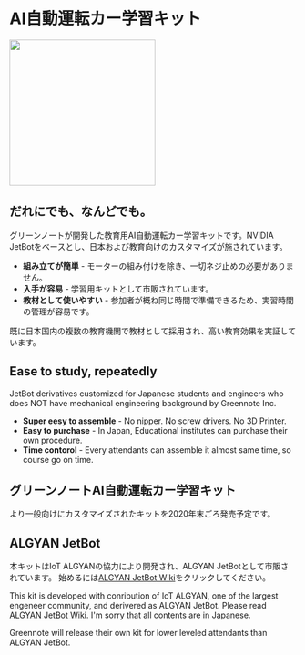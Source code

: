 # AI自動運転カー学習キット

<img src="https://github.com/greennote-inc/algyanjetbot/wiki/images/algyan-jetbot_1600x1200.jpg" height="256">

## だれにでも、なんどでも。

グリーンノートが開発した教育用AI自動運転カー学習キットです。NVIDIA JetBotをベースとし、日本および教育向けのカスタマイズが施されています。

* **組み立てが簡単** - モーターの組み付けを除き、一切ネジ止めの必要がありません。
* **入手が容易** - 学習用キットとして市販されています。
* **教材として使いやすい** - 参加者が概ね同じ時間で準備できるため、実習時間の管理が容易です。

既に日本国内の複数の教育機関で教材として採用され、高い教育効果を実証しています。

## Ease to study, repeatedly

JetBot derivatives customized for Japanese students and engineers who does NOT have mechanical engineering background  by Greennote Inc.

* **Super eesy to assemble** - No nipper. No screw drivers. No 3D Printer.
* **Easy to purchase** - In Japan, Educational institutes can purchase their own procedure.
* **Time contorol** - Every attendants can assemble it almost same time, so course go on time.

## グリーンノートAI自動運転カー学習キット

より一般向けにカスタマイズされたキットを2020年末ごろ発売予定です。

## ALGYAN JetBot

本キットはIoT ALGYANの協力により開発され、ALGYAN JetBotとして市販されています。
始めるには[ALGYAN JetBot Wiki](https://github.com/greennote-inc/algyanjetbot/wiki)をクリックしてください。

This kit is developed with conribution of IoT ALGYAN, one of the largest engeneer community, and derivered as ALGYAN JetBot. Please read [ALGYAN JetBot Wiki](https://github.com/greennote-inc/algyanjetbot/wiki). I'm sorry that all contents are in Japanese.



Greennote will release their own kit for lower leveled attendants than ALGYAN JetBot.
